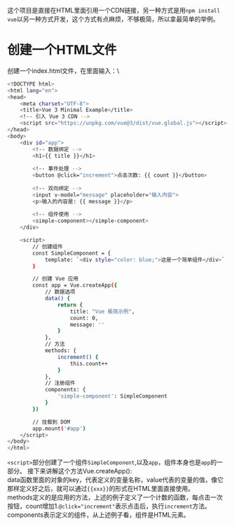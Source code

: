 这个项目是直接在HTML里面引用一个CDN链接，另一种方式是用`npm install vue`以另一种方式开发，这个方式有点麻烦，不够极简，所以拿最简单的举例。

# 创建一个HTML文件
创建一个index.html文件，在里面输入：\
```bash
<!DOCTYPE html>
<html lang="en">
<head>
    <meta charset="UTF-8">
    <title>Vue 3 Minimal Example</title>
    <!-- 引入 Vue 3 CDN -->
    <script src="https://unpkg.com/vue@3/dist/vue.global.js"></script>
</head>
<body>
    <div id="app">
        <!-- 数据绑定 -->
        <h1>{{ title }}</h1>
        
        <!-- 事件处理 -->
        <button @click="increment">点击次数: {{ count }}</button>
        
        <!-- 双向绑定 -->
        <input v-model="message" placeholder="输入内容">
        <p>输入的内容是: {{ message }}</p>
        
        <!-- 组件使用 -->
        <simple-component></simple-component>
    </div>

    <script>
        // 创建组件
        const SimpleComponent = {
            template: `<div style="color: blue;">这是一个简单组件</div>`
        }

        // 创建 Vue 应用
        const app = Vue.createApp({
            // 数据选项
            data() {
                return {
                    title: "Vue 极简示例",
                    count: 0,
                    message: ''
                }
            },
            // 方法
            methods: {
                increment() {
                    this.count++
                }
            },
            // 注册组件
            components: {
                'simple-component': SimpleComponent
            }
        })

        // 挂载到 DOM
        app.mount('#app')
    </script>
</body>
</html>
```
`<script>`部分创建了一个组件`SimpleComponent`,以及`app`，组件本身也是`app`的一部分。
接下来讲解这个方法Vue.createApp():\
data函数里面的对象的key，代表定义的变量名称，value代表的变量的值，像它那样定义好之后，就可以通过`{{xxx}}`的形式在HTML里面直接使用。\
methods定义的是应用的方法，上述的例子定义了一个计数的函数，每点击一次按钮，count增加1.`@click="increment"`表示点击后，执行`increment`方法。\
components表示定义的组件，从上述例子看，组件是HTML元素。